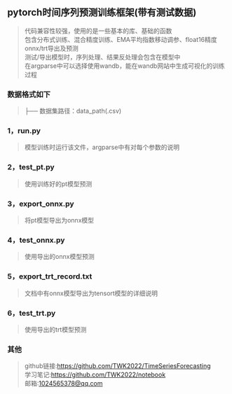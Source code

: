 ## pytorch时间序列预测训练框架(带有测试数据)
>代码兼容性较强，使用的是一些基本的库、基础的函数  
>包含分布式训练、混合精度训练、EMA平均指数移动调参、float16精度onnx/trt导出及预测   
>测试/导出模型时，序列处理、结果反处理会包含在模型中  
>在argparse中可以选择使用wandb，能在wandb网站中生成可视化的训练过程
### 数据格式如下  
>├── 数据集路径：data_path(.csv)  
### 1，run.py
>模型训练时运行该文件，argparse中有对每个参数的说明
### 2，test_pt.py
>使用训练好的pt模型预测
### 3，export_onnx.py
>将pt模型导出为onnx模型
### 4，test_onnx.py
>使用导出的onnx模型预测
### 5，export_trt_record.txt
>文档中有onnx模型导出为tensort模型的详细说明
### 6，test_trt.py
>使用导出的trt模型预测
### 其他
>github链接:https://github.com/TWK2022/TimeSeriesForecasting  
>学习笔记:https://github.com/TWK2022/notebook  
>邮箱:1024565378@qq.com